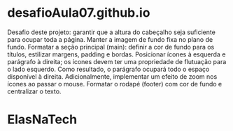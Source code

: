 # desafioAula07.github.io

Desafio deste projeto: garantir que a altura do cabeçalho seja suficiente para ocupar toda a página.
Manter a imagem de fundo fixa no plano de fundo.
Formatar a seção principal (main): definir a cor de fundo para os títulos, estilizar margens, padding e bordas.
Posicionar ícones à esquerda e parágrafo à direita; os ícones devem ter uma propriedade de flutuação para o lado esquerdo. Como resultado, o parágrafo ocupará todo o espaço disponível à direita. Adicionalmente, implementar um efeito de zoom nos ícones ao passar o mouse.
Formatar o rodapé (footer) com cor de fundo e centralizar o texto.

# ElasNaTech
